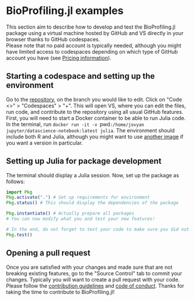 # BioProfiling.jl examples

This section aim to describe how to develop and test the BioProfiling.jl package using a virtual machine hosted by GitHub and VS directly in your browser thanks to GitHub codespaces.  
Please note that no paid account is typically needed, although you might have limited access to codespaces depending on which type of GitHub account you have (see [Pricing information](https://docs.github.com/en/billing/managing-billing-for-github-codespaces/about-billing-for-github-codespaces)). 

## Starting a codespace and setting up the environment

Go to the [repository](https://github.com/menchelab/BioProfiling.jl), on the branch you would like to edit. Click on "Code <>" > "Codespaces" > "+". This will open VS, where you can edit the files, run code, and contribute to the repository using all usual GitHub features.  
First, you will need to start a Docker container to be able to run Julia code. In the terminal, run `docker run -it -v `pwd`:/home/jovyan jupyter/datascience-notebook:latest julia`. The environment should include both R and Julia, although you might want to use [another image](https://hub.docker.com/r/jupyter/datascience-notebook/tags) if you want a version in particular.

## Setting up Julia for package development

The terminal should display a Julia session. Now, set up the package as follows:
```julia
import Pkg
Pkg.activate(".") # Set up requirements for environment
Pkg.status() # This should display the dependencies of the package

Pkg.instantiate() # Actually prepare all packages
# You can now modify what you and test your new features!

# In the end, do not forget to test your code to make sure you did not break anything
Pkg.test() 
```

## Opening a pull request

Once you are satisfied with your changes and made sure that are not breaking existing features, go to the "Source Control" tab to commit your changes. Typically you will want to create a pull request with your code. Please follow the [contribution guidelines](https://github.com/menchelab/BioProfiling.jl/blob/master/CONTRIBUTING.md) and [code of conduct](https://github.com/menchelab/BioProfiling.jl/blob/master/CODE_OF_CONDUCT.md). Thanks for taking the time to contribute to BioProfiling.jl!